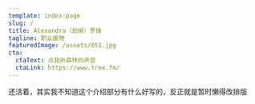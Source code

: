 ```yaml
---
template: index-page
slug: /
title: Alexandra（划掉）罗烽
tagline: 职业废物
featuredImage: /assets/051.jpg
cta:
  ctaText: 点我听森林的声音
  ctaLink: https://www.tree.fm/
---
```

还活着，其实我不知道这个介绍部分有什么好写的，反正就是暂时懒得改排版